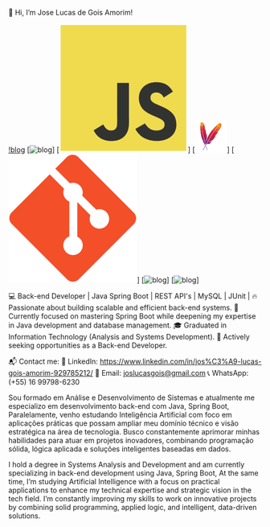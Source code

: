 👋 Hi, I’m Jose Lucas de Gois Amorim!

[!blog](https://camo.githubusercontent.com/e2401dd26daa40cf055d4ba675b3f263c8ac5e809a8cdcf9083ab73caea7d9fd/68747470733a2f2f7777772e766563746f726c6f676f2e7a6f6e652f6c6f676f732f6a6176612f6a6176612d69636f6e2e737667)
[![blog](https://camo.githubusercontent.com/53f0f04650bfc2aef2ec4fd578d1fca0ef7ecafe5a802eea6b8ee597cad9f936/68747470733a2f2f7777772e766563746f726c6f676f2e7a6f6e652f6c6f676f732f737072696e67696f2f737072696e67696f2d69636f6e2e737667)]
[![blog](https://raw.githubusercontent.com/devicons/devicon/master/icons/javascript/javascript-original.svg)]
[![blog](https://raw.githubusercontent.com/vscode-icons/vscode-icons/master/icons/file_type_maven.svg)]
[![blog](https://raw.githubusercontent.com/devicons/devicon/master/icons/git/git-original.svg)]
[![blog](https://camo.githubusercontent.com/bec50fc393760c04ddb8755164bef448c8e53600900bb127542ce3687bef8a59/68747470733a2f2f7777772e766563746f726c6f676f2e7a6f6e652f6c6f676f732f6d7973716c2f6d7973716c2d69636f6e2e737667)]
[![blog](https://camo.githubusercontent.com/5c2595c2fcc9ef7ffa97d14f868547d945d5cee65045377c7c34611b5a67c139/68747470733a2f2f7777772e766563746f726c6f676f2e7a6f6e652f6c6f676f732f676574706f73746d616e2f676574706f73746d616e2d69636f6e2e737667)]


💻 Back-end Developer | Java Spring Boot | REST API's | MySQL | JUnit |
🔥 Passionate about building scalable and efficient back-end systems.
🎯 Currently focused on mastering Spring Boot while deepening my expertise in Java development and database management.
🎓 Graduated in Information Technology (Analysis and Systems Development).
🚀 Actively seeking opportunities as a Back-end Developer.

📬 Contact me:
💼 LinkedIn: https://www.linkedin.com/in/jos%C3%A9-lucas-gois-amorim-929785212/
📧 Email: joslucasgois@gmail.com
📞 WhatsApp: (+55) 16 99798-6230

Sou formado em Análise e Desenvolvimento de Sistemas e atualmente me especializo em desenvolvimento back-end com Java, Spring Boot, Paralelamente, venho estudando Inteligência Artificial com foco em aplicações práticas que possam ampliar meu domínio técnico e visão estratégica na área de tecnologia. Busco constantemente aprimorar minhas habilidades para atuar em projetos inovadores, combinando programação sólida, lógica aplicada e soluções inteligentes baseadas em dados.

I hold a degree in Systems Analysis and Development and am currently specializing in back-end development using Java, Spring Boot, At the same time, I’m studying Artificial Intelligence with a focus on practical applications to enhance my technical expertise and strategic vision in the tech field. I’m constantly improving my skills to work on innovative projects by combining solid programming, applied logic, and intelligent, data-driven solutions.
